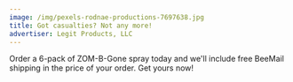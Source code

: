 ```yaml
---
image: /img/pexels-rodnae-productions-7697638.jpg
title: Got casualties? Not any more!
advertiser: Legit Products, LLC
---
```

Order a 6-pack of ZOM-B-Gone spray today and we'll include free BeeMail shipping in the price of your order. Get yours now!